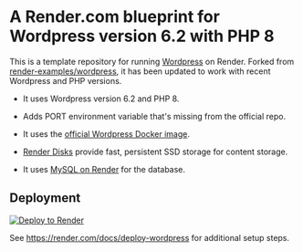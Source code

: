 # A Render.com blueprint for Wordpress version 6.2 with PHP 8

This is a template repository for running [Wordpress](https://wordpress.org) on Render. Forked from [render-examples/wordpress](https://github.com/render-examples/wordpress), it has been updated to work with recent Wordpress and PHP versions.

* It uses Wordpress version 6.2 and PHP 8.

* Adds PORT environment variable that's missing from the official repo.

* It uses the [official Wordpress Docker image](https://hub.docker.com/_/wordpress/).

* [Render Disks](https://render.com/docs/disks) provide fast, persistent SSD storage for content storage.

* It uses [MySQL on Render](https://render.com/docs/deploy-mysql) for the database.

## Deployment

[![Deploy to Render](https://render.com/images/deploy-to-render-button.svg)](https://render.com/deploy?repo=https://github.com/JetsetExpert/render-wordpress)

See https://render.com/docs/deploy-wordpress for additional setup steps.
